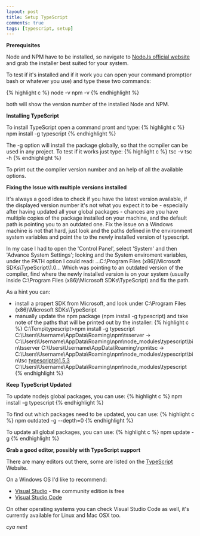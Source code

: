 ```yaml
---
layout: post
title: Setup TypeScript
comments: true
tags: [typescript, setup]
---
```


**Prerequisites**

Node and NPM have to be installed, so navigate to [NodeJs official website](https://nodejs.org/) and grab the installer best suited for your system.

To test if it's installed and if it work you can open your command prompt(or bash or whatever you use) and type these two commands:

{% highlight c %}
node -v
npm -v
{% endhighlight %}

both will show the version number of the installed Node and NPM.

**Installing TypeScript**

To install TypeScript open a command pront and type:
{% highlight c %}
npm install -g typescript
{% endhighlight %}

The -g option will install the package globally, so that the ocmpiler can be used in any project.
To test if it works just type:
{% highlight c %}
tsc -v
tsc -h
{% endhighlight %}

To print out the compiler version number and an help of all the available options.

**Fixing the Issue with multiple versions installed**

It's always a good idea to check if you have the latest version available, if the displayed version number it's not what you expect it to be - especially after having updated all your global packages - 
chances are you have multiple copies of the package installed on your machine, and the default path is pointing you to an outdated one.
Fix the issue on a Windows machine is not that hard, just look and the paths defined in the environment system variables and point the to the newly installed version of typescript.

In my case I had to open the 'Control Panel', select 'System' and then 'Advance System Settings'; looking and the System enviroment variables, under the PATH option I could read:
...C:\Program Files (x86)\Microsoft SDKs\TypeScript\1.0\...
Which was pointing to an outdated version of the compiler, find where the newly installed version is on your system (usually inside C:\Program Files (x86)\Microsoft SDKs\TypeScript) and fix the path. 

As a hint you can:

- install a propert SDK from Microsoft, and look under C:\Program Files (x86)\Microsoft SDKs\TypeScript
- manually update the npm package (npm install -g typescript) and take note of the paths that will be printed out by the installer:
{% highlight c %}
C:\Temp\typescript>npm install -g typescript
C:\Users\Username\AppData\Roaming\npm\tsserver -> C:\Users\Username\AppData\Roaming\npm\node_modules\typescript\bin\tsserver
C:\Users\Username\AppData\Roaming\npm\tsc -> C:\Users\Username\AppData\Roaming\npm\node_modules\typescript\bin\tsc
typescript@1.5.3 C:\Users\Username\AppData\Roaming\npm\node_modules\typescript
{% endhighlight %}

**Keep TypeScript Updated**

To update nodejs global packages, you can use:
{% highlight c %}
npm install -g typescript
{% endhighlight %}

To find out which packages need to be updated, you can use:
{% highlight c %}
npm outdated -g --depth=0
{% endhighlight %}

To update all global packages, you can use:
{% highlight c %}
npm update -g
{% endhighlight %}

**Grab a good editor, possibly with TypeScript support**

There are many editors out there, some are listed on the [TypeScript](http://www.typescriptlang.org/) Website.

On a Windows OS I'd like to recommend:

- [Visual Studio](https://www.visualstudio.com/) - the community edition is free 
- [Visual Studio Code](https://code.visualstudio.com/) 

On other operating systems you can check Visual Studio Code as well, it's currently available for Linux and Mac OSX too.

_cya next_